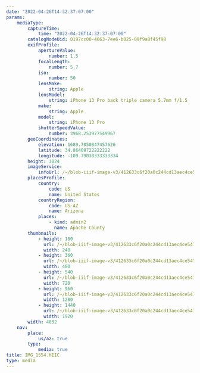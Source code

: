 ```yaml
---
date: "2022-04-26T14:32:37-07:00"
params:
    mediaType:
        captureTime:
            time: "2022-04-26T14:32:37-07:00"
        catalogNodeUid: 0197cc00-4663-7ee6-b025-89f9a8f45f98
        exifProfile:
            apertureValue:
                number: 1.5
            focalLength:
                number: 5.7
            iso:
                number: 50
            lensMake:
                string: Apple
            lensModel:
                string: iPhone 13 Pro back triple camera 5.7mm f/1.5
            make:
                string: Apple
            model:
                string: iPhone 13 Pro
            shutterSpeedValue:
                number: 3968.253977549967
        geoCoordinates:
            elevation: 1689.7050847457626
            latitude: 34.86409722222222
            longitude: -109.79038333333334
        height: 3024
        imageService:
            infoUrl: /~/blob-iiif-image-v3/412633c6f20a0c244cd13aec4ce54790c959ff4ff4ac0f216b0efdf05b2fe9ab/info.json
        placesProfile:
            country:
                code: US
                name: United States
            countryRegion:
                code: US-AZ
                name: Arizona
            places:
                - kind: admin2
                  name: Apache County
        thumbnails:
            - height: 180
              url: /~/blob-iiif-image-v3/412633c6f20a0c244cd13aec4ce54790c959ff4ff4ac0f216b0efdf05b2fe9ab/full/240%2C180/0/default.jpg
              width: 240
            - height: 360
              url: /~/blob-iiif-image-v3/412633c6f20a0c244cd13aec4ce54790c959ff4ff4ac0f216b0efdf05b2fe9ab/full/480%2C360/0/default.jpg
              width: 480
            - height: 540
              url: /~/blob-iiif-image-v3/412633c6f20a0c244cd13aec4ce54790c959ff4ff4ac0f216b0efdf05b2fe9ab/full/720%2C540/0/default.jpg
              width: 720
            - height: 960
              url: /~/blob-iiif-image-v3/412633c6f20a0c244cd13aec4ce54790c959ff4ff4ac0f216b0efdf05b2fe9ab/full/1280%2C960/0/default.jpg
              width: 1280
            - height: 1440
              url: /~/blob-iiif-image-v3/412633c6f20a0c244cd13aec4ce54790c959ff4ff4ac0f216b0efdf05b2fe9ab/full/1920%2C1440/0/default.jpg
              width: 1920
        width: 4032
    nav:
        place:
            us/az: true
        type:
            media: true
title: IMG_1554.HEIC
type: media
---
```

